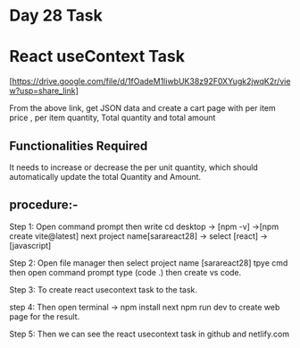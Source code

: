 # **Day 28 Task**

# **React useContext Task**

[https://drive.google.com/file/d/1fOadeM1liwbUK38z92F0XYugk2jwqK2r/view?usp=share_link]

From the above link, get JSON data and create a cart page with per item price , per item quantity,
Total quantity and total amount

## **Functionalities Required**

It needs to increase or decrease the per unit quantity, which should automatically update the total Quantity and Amount.


## **procedure:-**

Step 1: Open command prompt then write cd desktop -> [npm -v] ->[npm create vite@latest] next project name[sarareact28] -> select [react] -> [javascript]

Step 2: Open file manager then select project name [sarareact28] tpye cmd then open command prompt type (code .) then create vs code.

Step 3: To create react usecontext task to the task.

step 4: Then open terminal -> npm install next npm run dev to create web page for the result.

Step 5: Then we can see the react usecontext task in github and netlify.com